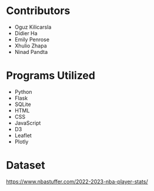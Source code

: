 # Contributors

- Oguz Kilicarsla
- Didier Ha
- Emily Penrose
- Xhulio Zhapa
- Ninad Pandta

# Programs Utilized

- Python
- Flask
- SQLite
- HTML
- CSS
- JavaScript
- D3
- Leaflet
- Plotly

# Dataset 

https://www.nbastuffer.com/2022-2023-nba-player-stats/
